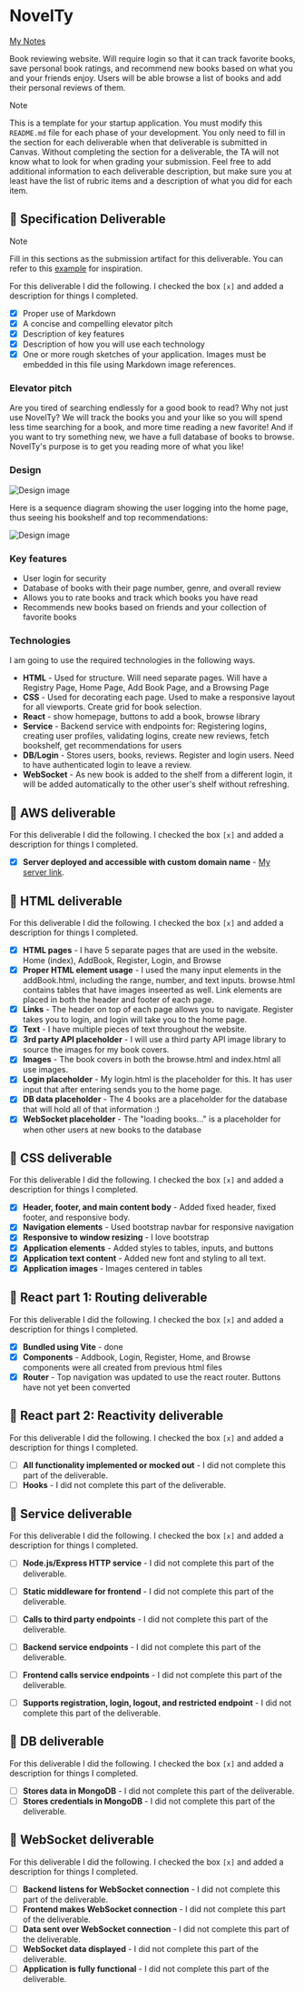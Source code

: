 # NovelTy

[My Notes](notes.md)

Book reviewing website. Will require login so that it can track favorite books, save personal book ratings, and recommend new books based on what you and your friends enjoy. Users will be able browse a list of books and add their personal reviews of them. 


> [!NOTE]
>  This is a template for your startup application. You must modify this `README.md` file for each phase of your development. You only need to fill in the section for each deliverable when that deliverable is submitted in Canvas. Without completing the section for a deliverable, the TA will not know what to look for when grading your submission. Feel free to add additional information to each deliverable description, but make sure you at least have the list of rubric items and a description of what you did for each item.

## 🚀 Specification Deliverable

> [!NOTE]
>  Fill in this sections as the submission artifact for this deliverable. You can refer to this [example](https://github.com/webprogramming260/startup-example/blob/main/README.md) for inspiration.

For this deliverable I did the following. I checked the box `[x]` and added a description for things I completed.

- [x] Proper use of Markdown
- [x] A concise and compelling elevator pitch
- [x] Description of key features
- [x] Description of how you will use each technology
- [x] One or more rough sketches of your application. Images must be embedded in this file using Markdown image references.

### Elevator pitch

Are you tired of searching endlessly for a good book to read? Why not just use NovelTy? We will track the books you and your like so you will spend less time searching for a book, and more time reading a new favorite! And if you want to try something new, we have a full database of books to browse. NovelTy's purpose is to get you reading more of what you like!

### Design

![Design image](startupbook.jpeg)

Here is a sequence diagram showing the user logging into the home page, thus seeing his bookshelf and top recommendations:

![Design image](sequence.jpeg)

### Key features

- User login for security
- Database of books with their page number, genre, and overall review
- Allows you to rate books and track which books you have read
- Recommends new books based on friends and your collection of favorite books

### Technologies

I am going to use the required technologies in the following ways.

- **HTML** - Used for structure. Will need separate pages. Will have a Registry Page, Home Page, Add Book Page, and a Browsing Page
- **CSS** - Used for decorating each page. Used to make a responsive layout for all viewports. Create grid for book selection.
- **React** - show homepage, buttons to add a book, browse library
- **Service** - Backend service with endpoints for: Registering logins, creating user profiles, validating logins, create new reviews, fetch bookshelf, get recommendations for users
- **DB/Login** - Stores users, books, reviews. Register and login users. Need to have authenticated login to leave a review.
- **WebSocket** - As new book is added to the shelf from a different login, it will be added automatically to the other user's shelf without refreshing.

## 🚀 AWS deliverable

For this deliverable I did the following. I checked the box `[x]` and added a description for things I completed.

- [X] **Server deployed and accessible with custom domain name** - [My server link](https://brycetaylor.link).

## 🚀 HTML deliverable

For this deliverable I did the following. I checked the box `[x]` and added a description for things I completed.

- [X] **HTML pages** - I have 5 separate pages that are used in the website. Home (index), AddBook, Register, Login, and Browse
- [X] **Proper HTML element usage** - I used the many input elements in the addBook.html, including the range, number, and text inputs. browse.html contains tables that have images inseerted as well. Link elements are placed in both the header and footer of each page.
- [X] **Links** - The header on top of each page allows you to navigate. Register takes you to login, and login will take you to the home page.
- [X] **Text** - I have multiple pieces of text throughout the website.
- [X] **3rd party API placeholder** - I will use a third party API image library to source the images for my book covers.
- [X] **Images** - The book covers in both the browse.html and index.html all use images.
- [X] **Login placeholder** - My login.html is the placeholder for this. It has user input that after entering sends you to the home page.
- [X] **DB data placeholder** - The 4 books are a placeholder for the database that will hold all of that information :)
- [X] **WebSocket placeholder** - The "loading books..." is a placeholder for when other users at new books to the database

## 🚀 CSS deliverable

For this deliverable I did the following. I checked the box `[x]` and added a description for things I completed.

- [X] **Header, footer, and main content body** - Added fixed header, fixed footer, and responsive body.
- [X] **Navigation elements** - Used bootstrap navbar for responsive navigation
- [X] **Responsive to window resizing** - I love bootstrap
- [X] **Application elements** - Added styles to tables, inputs, and buttons
- [X] **Application text content** - Added new font and styling to all text.
- [X] **Application images** - Images centered in tables

## 🚀 React part 1: Routing deliverable

For this deliverable I did the following. I checked the box `[x]` and added a description for things I completed.

- [X] **Bundled using Vite** - done
- [X] **Components** - Addbook, Login, Register, Home, and Browse components were all created from previous html files
- [X] **Router** - Top navigation was updated to use the react router. Buttons have not yet been converted

## 🚀 React part 2: Reactivity deliverable

For this deliverable I did the following. I checked the box `[x]` and added a description for things I completed.

- [ ] **All functionality implemented or mocked out** - I did not complete this part of the deliverable.
- [ ] **Hooks** - I did not complete this part of the deliverable.

## 🚀 Service deliverable

For this deliverable I did the following. I checked the box `[x]` and added a description for things I completed.

- [ ] **Node.js/Express HTTP service** - I did not complete this part of the deliverable.
- [ ] **Static middleware for frontend** - I did not complete this part of the deliverable.
- [ ] **Calls to third party endpoints** - I did not complete this part of the deliverable.
- [ ] **Backend service endpoints** - I did not complete this part of the deliverable.
- [ ] **Frontend calls service endpoints** - I did not complete this part of the deliverable.
- [ ] **Supports registration, login, logout, and restricted endpoint** - I did not complete this part of the deliverable.


## 🚀 DB deliverable

For this deliverable I did the following. I checked the box `[x]` and added a description for things I completed.

- [ ] **Stores data in MongoDB** - I did not complete this part of the deliverable.
- [ ] **Stores credentials in MongoDB** - I did not complete this part of the deliverable.

## 🚀 WebSocket deliverable

For this deliverable I did the following. I checked the box `[x]` and added a description for things I completed.

- [ ] **Backend listens for WebSocket connection** - I did not complete this part of the deliverable.
- [ ] **Frontend makes WebSocket connection** - I did not complete this part of the deliverable.
- [ ] **Data sent over WebSocket connection** - I did not complete this part of the deliverable.
- [ ] **WebSocket data displayed** - I did not complete this part of the deliverable.
- [ ] **Application is fully functional** - I did not complete this part of the deliverable.

